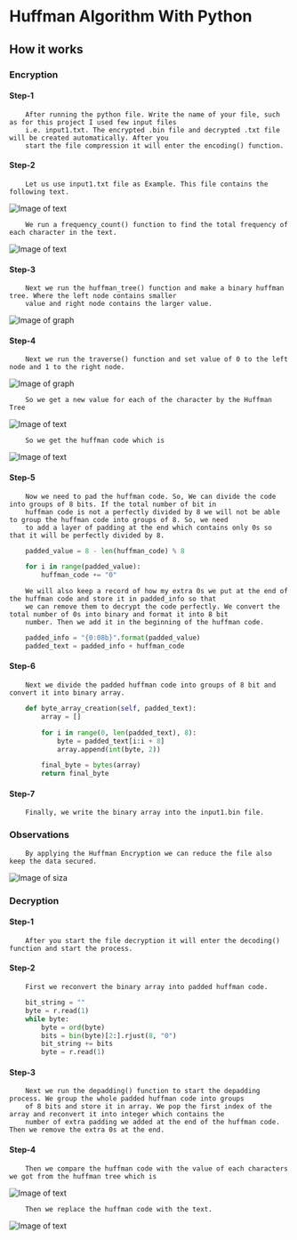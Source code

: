 # Huffman Algorithm With Python

## How it works

### Encryption

#### Step-1
        After running the python file. Write the name of your file, such as for this project I used few input files 
        i.e. input1.txt. The encrypted .bin file and decrypted .txt file will be created automatically. After you 
        start the file compression it will enter the encoding() function.

#### Step-2
        Let us use input1.txt file as Example. This file contains the following text.
![Image of text](/text.png)

        We run a frequency_count() function to find the total frequency of each character in the text.
![Image of text](/text2.png)

#### Step-3
        Next we run the huffman_tree() function and make a binary huffman tree. Where the left node contains smaller 
        value and right node contains the larger value.
![Image of graph](/graph.png)

#### Step-4
        Next we run the traverse() function and set value of 0 to the left node and 1 to the right node.
![Image of graph](/graph2.png)

        So we get a new value for each of the character by the Huffman Tree
![Image of text](/text3.png)

        So we get the huffman code which is
![Image of text](/text4.png)

#### Step-5
        Now we need to pad the huffman code. So, We can divide the code into groups of 8 bits. If the total number of bit in 
        huffman code is not a perfectly divided by 8 we will not be able to group the huffman code into groups of 8. So, we need 
        to add a layer of padding at the end which contains only 0s so that it will be perfectly divided by 8.

```python
    padded_value = 8 - len(huffman_code) % 8

    for i in range(padded_value):
        huffman_code += "0"

```

        We will also keep a record of how my extra 0s we put at the end of the huffman code and store it in padded_info so that 
        we can remove them to decrypt the code perfectly. We convert the total number of 0s into binary and format it into 8 bit 
        number. Then we add it in the beginning of the huffman code.

```python
    padded_info = "{0:08b}".format(padded_value)
    padded_text = padded_info + huffman_code
```

#### Step-6
        Next we divide the padded huffman code into groups of 8 bit and convert it into binary array.

```python
    def byte_array_creation(self, padded_text):
        array = []

        for i in range(0, len(padded_text), 8):
            byte = padded_text[i:i + 8]
            array.append(int(byte, 2))

        final_byte = bytes(array)
        return final_byte
```
#### Step-7
        Finally, we write the binary array into the input1.bin file.


### Observations
        By applying the Huffman Encryption we can reduce the file also keep the data secured.
![Image of siza](/size.png)


### Decryption

#### Step-1
        After you start the file decryption it will enter the decoding() function and start the process.

#### Step-2
        First we reconvert the binary array into padded huffman code.

```python
    bit_string = ""
    byte = r.read(1)
    while byte:
        byte = ord(byte)
        bits = bin(byte)[2:].rjust(8, "0")
        bit_string += bits
        byte = r.read(1)
```

#### Step-3
        Next we run the depadding() function to start the depadding process. We group the whole padded huffman code into groups 
        of 8 bits and store it in array. We pop the first index of the array and reconvert it into integer which contains the 
        number of extra padding we added at the end of the huffman code. Then we remove the extra 0s at the end.

#### Step-4
        Then we compare the huffman code with the value of each characters we got from the huffman tree which is
![Image of text](/text3.png)
        
        Then we replace the huffman code with the text.
![Image of text](/text5.png)